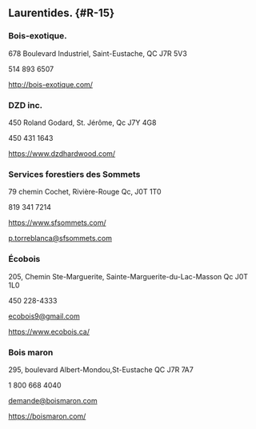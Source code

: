 
## Laurentides.  {#R-15}

### Bois-exotique.

678 Boulevard Industriel, Saint-Eustache, QC J7R 5V3

514 893 6507

<http://bois-exotique.com/>

### DZD inc.

450 Roland Godard, St. Jérôme, Qc J7Y 4G8

450 431 1643

<https://www.dzdhardwood.com/>

### Services forestiers des Sommets

79 chemin Cochet, Rivière-Rouge Qc, J0T 1T0

819 341 7214

<https://www.sfsommets.com/>

<p.torreblanca@sfsommets.com>

### Écobois

205, Chemin Ste-Marguerite, Sainte-Marguerite-du-Lac-Masson Qc J0T 1L0

450 228-4333

<ecobois9@gmail.com>

<https://www.ecobois.ca/>

### Bois maron

295, boulevard Albert-Mondou,St-Eustache QC J7R 7A7

1 800 668 4040

<demande@boismaron.com>

<https://boismaron.com/>

